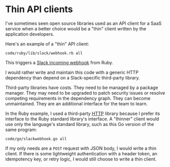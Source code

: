 # Thin API clients

I've sometimes seen open source libraries
used as an API client for a SaaS service
when a better choice would be
a "thin" client written by the application developers.

Here's an example of a "thin" API client:

```embed
code/ruby/lib/slack/webhook.rb all
```

This triggers a
[Slack incoming webhook](https://slack.com/apps/A0F7XDUAZ-incoming-webhooks)
from Ruby.

I would rather write and maintain this code
with a generic HTTP dependency
than depend on a Slack-specific third-party library.

Third-party libraries have costs.
They need to be managed by a package manager.
They may need to be upgraded to patch security issues
or resolve competing requirements in the dependency graph.
They can become unmaintained.
They are an additional interface for the team to learn.

In the Ruby example,
I used a third-party [HTTP](https://github.com/httprb/http) library
because I prefer its interface to the Ruby standard library's interface.
A "thinner" client would use only the language's standard library,
such as this Go version of the same program:

```embed
code/go/slackwebhook.go all
```

If my only needs are a `POST` request with JSON body,
I would write a thin client.
If there is some lightweight authentication with a header token,
an idempotency key, or retry logic,
I would still choose to write a thin client.
